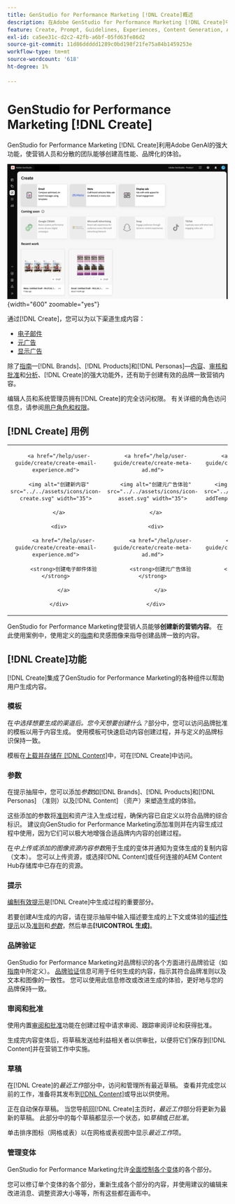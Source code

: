 ```yaml
---
title: GenStudio for Performance Marketing [!DNL Create]概述
description: 在Adobe GenStudio for Performance Marketing [!DNL Create]中使用generative AI快速生成高性能、按品牌显示的内容。
feature: Create, Prompt, Guidelines, Experiences, Content Generation, Approval
exl-id: ca5ee31c-d2c2-42fb-a6bf-05fd63fe86d2
source-git-commit: 11d86ddddd1289c0bd198f21fe75a84b1459253e
workflow-type: tm+mt
source-wordcount: '618'
ht-degree: 1%

---
```


# GenStudio for Performance Marketing [!DNL Create]

GenStudio for Performance Marketing [!DNL Create]利用Adobe GenAI的强大功能，使营销人员和分散的团队能够创建高性能、品牌化的体验。

![创建仪表板](/help/assets/create.png){width="600" zoomable="yes"}

通过[!DNL Create]，您可以为以下渠道生成内容：

* [电子邮件](email-experiences.md)
* [元广告](meta-experiences.md)
* [显示广告](display-ad-experiences.md)

除了[指南](/help/user-guide/guidelines/overview.md)—[!DNL Brands]、[!DNL Products]和[!DNL Personas]—[内容](/help/user-guide/content/overview.md)、[审核和批准](/help/user-guide/approvals/overview.md)和[分析](/help/user-guide/insights/overview.md)、[!DNL Create]的强大功能外，还有助于创建有效的品牌一致营销内容。

编辑人员和系统管理员拥有[!DNL Create]的完全访问权限。 有关详细的角色访问信息，请参阅[用户角色和权限](/help/user-guide/user-roles.md)。

## [!DNL Create] 用例

<table style="table-layout:fixed">

<tr style="border: 0;">

   <td align="center" valign="top" width="100">

      <a href="/help/user-guide/create/create-email-experience.md">

      <img alt="创建新内容" src="../../assets/icons/icon-create.svg" width="35">

      </a>

      <div>

         <a href="/help/user-guide/create/create-email-experience.md">

         <strong>创建电子邮件体验</strong>

         </a>

      </div>

   </td>

   <td align="center" valign="top" width="100">

      <a href="/help/user-guide/create/create-meta-ad.md">

      <img alt="创建元广告体验" src="../../assets/icons/icon-asset.svg" width="35">

      </a>

      <div>

         <a href="/help/user-guide/create/create-meta-ad.md">

         <strong>创建元广告体验</strong>

         </a>

      </div>

   </td>

   <td align="center" valign="top" width="100">

      <a href="/help/user-guide/create/create-display-ad.md">

      <img alt="创建显示广告体验" src="../../assets/icons/icon-addTemplate.svg" width="35">

      </a>

      <div>

         <a href="/help/user-guide/create/create-display-ad.md">

         <strong>创建显示广告体验</strong>

         </a>

      </div>

   </td>

</tr>

</table>

GenStudio for Performance Marketing使营销人员能够&#x200B;**创建新的营销内容**。 在此使用案例中，使用定义的[指南](/help/user-guide/guidelines/overview.md)和灵感图像来指导创建品牌一致的内容。

## [!DNL Create]功能

[!DNL Create]集成了GenStudio for Performance Marketing的各种组件以帮助用户生成内容。

### 模板

在&#x200B;_中选择想要生成的渠道后。您今天想要创建什么？_&#x200B;部分中，您可以访问品牌批准的模板以用于内容生成。 使用模板可快速启动内容创建过程，并与定义的品牌标识保持一致。

模板在[上载并存储在 [!DNL Content]](/help/user-guide/content/overview.md)中，可在[!DNL Create]中访问。

### 参数

在提示抽屉中，您可以添加&#x200B;_参数_&#x200B;如[!DNL Brands]、[!DNL Products]和[!DNL Personas] （准则）以及[!DNL Content] （资产）来塑造生成的体验。

这些添加的参数将[准则](/help/user-guide/guidelines/overview.md)和资产注入生成过程，确保内容已自定义以符合品牌的综合标识。 建议向GenStudio for Performance Marketing添加准则并在内容生成过程中使用，因为它们可以极大地增强合适品牌内内容的创建过程。

在&#x200B;_中上传或添加的图像资源内容参数_&#x200B;用于生成的变体并通知为变体生成的复制内容（文本）。 您可以上传资源，或选择[!DNL Content]或任何连接的AEM Content Hub存储库中已存在的资源。

### 提示

[编制有效提示](/help/user-guide/effective-prompts.md)是[!DNL Create]中生成过程的重要部分。

若要创建AI生成的内容，请在提示抽屉中输入描述要生成的上下文或体验的[描述性提示](/help/user-guide/effective-prompts.md)以及[准则](/help/user-guide/guidelines/overview.md)和&#x200B;[_参数_](#parameters)，然后单击&#x200B;**[!UICONTROL 生成]**。

### 品牌验证

GenStudio for Performance Marketing对品牌标识的各个方面进行品牌验证（如[指南](/help/user-guide/guidelines/overview.md)中所定义）。 [品牌验证](/help/user-guide/guidelines/brand-validation.md)信息可用于任何生成的内容，指示其符合品牌准则以及文本和图像的一致性。 您可以使用此信息修改或改进生成的体验，更好地与您的品牌保持一致。

### 审阅和批准

使用内置[审阅和批准](/help/user-guide/approvals/overview.md)功能在创建过程中请求审阅、跟踪审阅评论和获得批准。

生成完内容变体后，将草稿发送给利益相关者以供审批，以便将它们保存到[!DNL Content]并在营销工作中实施。

### 草稿

在[!DNL Create]的&#x200B;_最近工作_&#x200B;部分中，访问和管理所有最近草稿。 查看并完成您以前的工作，准备将其发布到[[!DNL Content]](/help/user-guide/content/overview.md)或导出以供使用。

正在自动保存草稿。 当您导航回[!DNL Create]主页时，_最近工作_&#x200B;部分将更新为最新的草稿。 此部分中的每个草稿都显示一个状态，如&#x200B;_草稿_&#x200B;或&#x200B;_已批准_。

单击排序图标（网格或表）以在网格或表视图中显示&#x200B;_最近工作_&#x200B;项。

### 管理变体

GenStudio for Performance Marketing允许[全面控制各个变体](/help/user-guide/create/manage-variants.md)的各个部分。

您可以修订单个变体的各个部分，重新生成各个部分的内容，并使用建议的编辑来改进消息、调整资源大小等等，所有这些都在画布中。
